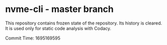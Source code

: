 # nvme-cli - master branch

This repository contains frozen state of the repository.
Its history is cleared. It is used only for static code
analysis with Codacy.

Commit Time: 1695169595